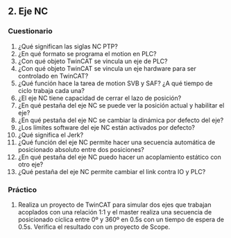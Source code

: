 ## 2. Eje NC ##
### Cuestionario ###
1. ¿Qué significan las siglas NC PTP?
2. ¿En qué formato se programa el motion en PLC?
3. ¿Con qué objeto TwinCAT se vincula un eje de PLC?
4. ¿Con qué objeto TwinCAT se vincula un eje hardware para ser controlado en TwinCAT?
5. ¿Qué función hace la tarea de motion SVB y SAF? ¿A qué tiempo de ciclo trabaja cada una?
6. ¿El eje NC tiene capacidad de cerrar el lazo de posición?
7. ¿En qué pestaña del eje NC se puede ver la posición actual y habilitar el eje?
8. ¿En qué pestaña del eje NC se cambiar la dinámica por defecto del eje?
9. ¿Los límites software del eje NC están activados por defecto?
10.	¿Qué significa el Jerk?
11.	¿Qué función del eje NC permite hacer una secuencia automática de posicionado absoluto entre dos posiciones?
12.	¿En qué pestaña del eje NC puedo hacer un acoplamiento estático con otro eje?
13. ¿Qué pestaña del eje NC permite cambiar el link contra IO y PLC?

### Práctico ###
1. Realiza un proyecto de TwinCAT para simular dos ejes que trabajan acoplados con una relación 1:1 y el master realiza una secuencia de posicionado cíclica entre 0º y 360º en 0.5s con un tiempo de espera de 0.5s. Verifica el resultado con un proyecto de Scope.
